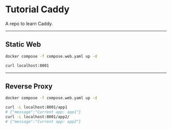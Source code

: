 # Tutorial Caddy

A repo to learn Caddy.

---

## Static Web

```sh
docker compose -f compose.web.yaml up -d

curl localhost:8001
```

---

## Reverse Proxy

```sh
docker compose -f compose.web.yaml up -d

curl -L localhost:8001/app1
# {"message":"Current app: app1"}
curl -L localhost:8001/app2/
# {"message":"Current app: app2"}
```
